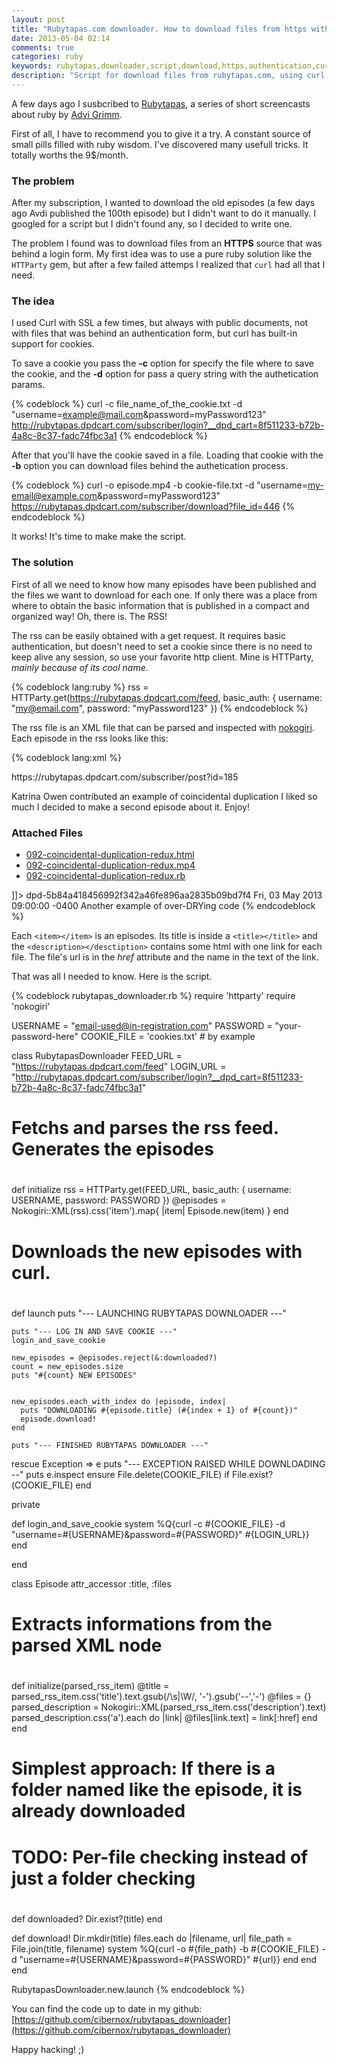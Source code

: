 ```yaml
---
layout: post
title: "Rubytapas.com downloader. How to download files from https with authentication"
date: 2013-05-04 02:14
comments: true
categories: ruby
keywords: rubytapas,downloader,script,download,https,authentication,curl
description: "Script for download files from rubytapas.com, using curl with https and cookies"
---
```


A few days ago I susbcribed to [Rubytapas](http://www.rubytapas.com/), a series of short screencasts about ruby
by [Advi Grimm](http://devblog.avdi.org/).

First of all, I have to recommend you to give it a try. A constant source of small pills filled with ruby wisdom.
I've discovered many usefull tricks. It totally worths the 9$/month.

### The problem

After my subscription, I wanted to download the old episodes (a few days ago Avdi published the 100th episode)
but I didn't want to do it manually. I googled for a script but I didn't found any, so I decided to write one.

The problem I found was to download files from an **HTTPS** source that was behind a login form. My first
idea was to use a pure ruby solution like the `HTTParty` gem, but after a few failed attemps I realized that
`curl` had all that I need.

### The idea

I used Curl with SSL a few times, but always with public documents, not with files that was behind an authentication
form, but curl has built-in support for cookies.

To save a cookie you pass the **-c** option for specify the file where to save the cookie, and the **-d**
option for pass a query string with the authetication params.

{% codeblock %}
curl -c file_name_of_the_cookie.txt -d "username=example@mail.com&password=myPassword123" http://rubytapas.dpdcart.com/subscriber/login?__dpd_cart=8f511233-b72b-4a8c-8c37-fadc74fbc3a1
{% endcodeblock %}

After that you'll have the cookie saved in a file. Loading that cookie with the **-b** option you can
download files behind the authetication process.

{% codeblock %}
curl -o episode.mp4 -b cookie-file.txt -d "username=my-email@example.com&password=myPassword123" https://rubytapas.dpdcart.com/subscriber/download?file_id=446
{% endcodeblock %}

It works! It's time to make make the script.

### The solution

First of all we need to know how many episodes have been published and the files we want to download for each one.
If only there was a place from where to obtain the basic information that is published in a compact and organized way!
Oh, there is. The RSS!

The rss can be easily obtained with a get request. It requires basic authentication, but doesn't need to
set a cookie since there is no need to keep alive any session, so use your favorite http client. Mine is HTTParty,
_mainly because of its cool name_.

{% codeblock lang:ruby %}
rss = HTTParty.get(https://rubytapas.dpdcart.com/feed, basic_auth: { username: "my@email.com", password: "myPassword123" })
{% endcodeblock %}

The rss file is an XML file that can be parsed and inspected with [nokogiri](http://nokogiri.org/).
Each episode in the rss looks like this:

{% codeblock lang:xml %}
<item>
  <title><![CDATA[092 Coincidental Duplication Redux]]></title>
  <link>https://rubytapas.dpdcart.com/subscriber/post?id=185</link>
  <description><![CDATA[<div class="blog-entry">
      <div class="blog-content"><p>Katrina Owen contributed an example of coincidental duplication I liked so much I decided to make a second episode about it. Enjoy!</p>
      </div>
      <h3>Attached Files</h3>
      <ul>
      <li><a href="https://rubytapas.dpdcart.com/subscriber/download?file_id=445">092-coincidental-duplication-redux.html</a></li>
      <li><a href="https://rubytapas.dpdcart.com/subscriber/download?file_id=446">092-coincidental-duplication-redux.mp4</a></li>
      <li><a href="https://rubytapas.dpdcart.com/subscriber/download?file_id=447">092-coincidental-duplication-redux.rb</a></li>
      </ul></div>]]>
  </description>
  <guid isPermaLink="false">dpd-5b84a418456992f342a46fe896aa2835b09bd7f4</guid>
  <pubDate>Fri, 03 May 2013 09:00:00 -0400</pubDate>
  <enclosure url="https://rubytapas.dpdcart.com/feed/download/446/092-coincidental-duplication-redux.mp4" length="21645987" type="video/mp4"/>
  <itunes:subtitle>Another example of over-DRYing code</itunes:subtitle>
  <itunes:image href="https://getdpd.com/uploads/ruby-tapas.png"/>
</item>
{% endcodeblock %}

Each `<item></item>` is an episodes. Its title is inside a `<title></title>` and the `<description></desctiption>` contains some html
with one link for each file. The file's url is in the _href_ attribute and the name in the text of the link.

That was all I needed to know. Here is the script.

{% codeblock rubytapas_downloader.rb %}
require 'httparty'
require 'nokogiri'

USERNAME = "email-used@in-registration.com"
PASSWORD = "your-password-here"
COOKIE_FILE = 'cookies.txt' # by example

class RubytapasDownloader
  FEED_URL  = "https://rubytapas.dpdcart.com/feed"
  LOGIN_URL = "http://rubytapas.dpdcart.com/subscriber/login?__dpd_cart=8f511233-b72b-4a8c-8c37-fadc74fbc3a1"

  ##
  # Fetchs and parses the rss feed. Generates the episodes
  #
  def initialize
    rss = HTTParty.get(FEED_URL, basic_auth: { username: USERNAME, password: PASSWORD })
    @episodes = Nokogiri::XML(rss).css('item').map{ |item| Episode.new(item) }
  end

  ##
  # Downloads the new episodes with curl.
  #
  def launch
    puts "--- LAUNCHING RUBYTAPAS DOWNLOADER ---"

    puts "--- LOG IN AND SAVE COOKIE ---"
    login_and_save_cookie

    new_episodes = @episodes.reject(&:downloaded?)
    count = new_episodes.size
    puts "#{count} NEW EPISODES"


    new_episodes.each_with_index do |episode, index|
      puts "DOWNLOADING #{episode.title} (#{index + 1} of #{count})"
      episode.download!
    end

    puts "--- FINISHED RUBYTAPAS DOWNLOADER ---"
  rescue Exception => e
    puts "--- EXCEPTION RAISED WHILE DOWNLOADING --"
    puts e.inspect
  ensure
    File.delete(COOKIE_FILE) if File.exist?(COOKIE_FILE)
  end

private

  def login_and_save_cookie
    system %Q{curl -c #{COOKIE_FILE} -d "username=#{USERNAME}&password=#{PASSWORD}" #{LOGIN_URL}}
  end

end


class Episode
  attr_accessor :title, :files

  ##
  # Extracts informations from the parsed XML node
  #
  def initialize(parsed_rss_item)
    @title = parsed_rss_item.css('title').text.gsub(/\s|\W/, '-').gsub('--','-')
    @files = {}
    parsed_description = Nokogiri::XML(parsed_rss_item.css('description').text)
    parsed_description.css('a').each do |link|
      @files[link.text] = link[:href]
    end
  end

  ##
  # Simplest approach: If there is a folder named like the episode, it is already downloaded
  # TODO: Per-file checking instead of just a folder checking
  #
  def downloaded?
    Dir.exist?(title)
  end

  def download!
    Dir.mkdir(title)
    files.each do |filename, url|
      file_path = File.join(title, filename)
      system %Q{curl -o #{file_path} -b #{COOKIE_FILE} -d "username=#{USERNAME}&password=#{PASSWORD}" #{url}}
    end
  end
end

RubytapasDownloader.new.launch
{% endcodeblock %}


You can find the code up to date in my github: [https://github.com/cibernox/rubytapas_downloader](https://github.com/cibernox/rubytapas_downloader)

Happy hacking! ;)

